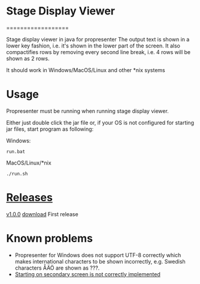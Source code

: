 # Stage Display Viewer
==================

Stage display viewer in java for propresenter
The output text is shown in a lower key fashion, i.e. it's shown in the lower part of the screen. It also compactifies rows by removing every second line break, i.e. 4 rows will be shown as 2 rows.

It should work in Windows/MacOS/Linux and other *nix systems

# Usage
Propresenter must be running when running stage display viewer.

Either just double click the jar file or, if your OS is not configured for starting jar files, start program as following:

Windows:

    run.bat

MacOS/Linux/*nix

    ./run.sh

# [Releases](https://github.com/danielkihlgren/stagedisplayviewer/releases)
[v1.0.0](https://github.com/danielkihlgren/stagedisplayviewer/releases/tag/v1.0.0) [download](https://github.com/danielkihlgren/stagedisplayviewer/releases/download/v1.0.0/StageDisplayViewer.zip)
First release

# Known problems
* Propresenter for Windows does not support UTF-8 correctly which makes international characters to be shown incorrectly, e.g. Swedish characters ÅÄÖ are shown as ???.
* [Starting on secondary screen is not correctly implemented](https://github.com/danielkihlgren/stagedisplayviewer/issues/1)
